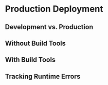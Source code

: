 # Production Deployment

## Development vs. Production

## Without Build Tools

## With Build Tools

## Tracking Runtime Errors
